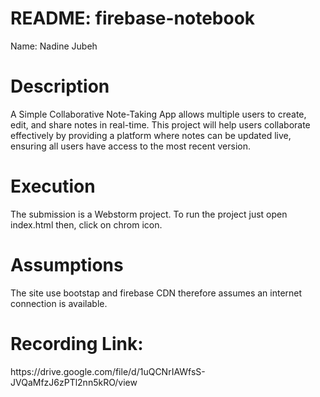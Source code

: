 # README: firebase-notebook 
<p> Name: Nadine Jubeh </p>


<h1>Description </h1>

A Simple Collaborative Note-Taking App allows multiple users to create, edit, and share notes in real-time. This project will help users collaborate effectively by providing a platform where notes can be updated live, ensuring all users have access to the most recent version.

<h1>Execution</h1>

The submission is a Webstorm project. To run the project just open index.html then, click on chrom icon.

<h1>Assumptions</h1>
<p>
  The site use bootstap and firebase CDN therefore assumes an internet connection is available.
</p>
<h1>Recording Link:</h1>
<p>
  https://drive.google.com/file/d/1uQCNrIAWfsS-JVQaMfzJ6zPTl2nn5kRO/view
</p>
